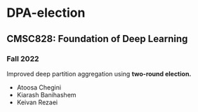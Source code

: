 # DPA-election


## CMSC828: Foundation of Deep Learning
### Fall 2022

Improved deep partition aggregation using <b>two-round election.</b>

+ Atoosa Chegini
+ Kiarash Banihashem
+ Keivan Rezaei
